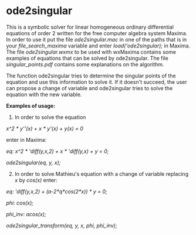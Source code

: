 # ode2singular
This is a symbolic solver for linear homogeneous ordinary differential equations of order 2 written for the free computer algebra system Maxima.
In order to use it put the file *ode2singular.mac* in one of the paths that is in your *file_search_maxima* variable and enter *load('ode2singular);* in Maxima.
The file *ode2singular.wxmx* to be used with wxMaxima contains some examples of equations that can be solved by ode2singular.
The file *singular_points.pdf* contains some explanations on the algorithm.

The function ode2singular tries to determine the singular points of the equation and use this information to solve it.
If it doesn't succeed, the user can propose a change of variable and ode2singular tries to solve the equation with the new variable.

**Examples of usage:**

1. In order to solve the equation
  
  *x^2 \* y''(x) + x \* y'(x) + y(x) = 0*
  
  enter in Maxima:
  
  *eq: x^2 \* 'diff(y,x,2) + x \* 'diff(y,x) + y = 0;*
  
  *ode2singular(eq, y, x);*

2. In order to solve Mathieu's equation with a change of variable replacing *x* by *cos(x)* enter:
  
  *eq: 'diff(y,x,2) + (a-2\*q\*cos(2\*x)) \* y = 0;*
  
  *phi: cos(x);*
  
  *phi_inv: acos(x);*
  
  *ode2singular_transform(eq, y, x, phi, phi_inv);*
